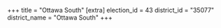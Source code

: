 +++
title = "Ottawa South"
[extra]
election_id = 43
district_id = "35077"
district_name = "Ottawa South"
+++
